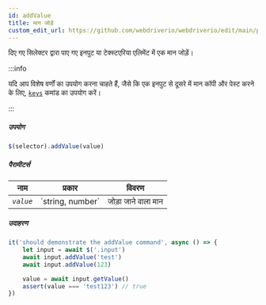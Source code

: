 ```yaml
---
id: addValue
title: मान जोड़ें
custom_edit_url: https://github.com/webdriverio/webdriverio/edit/main/packages/webdriverio/src/commands/element/addValue.ts
---
```


दिए गए सिलेक्टर द्वारा पाए गए इनपुट या टेक्स्टएरिया एलिमेंट में एक मान जोड़ें।

:::info

यदि आप विशेष वर्णों का उपयोग करना चाहते हैं, जैसे कि एक इनपुट से दूसरे में मान कॉपी और पेस्ट करने के लिए, 
[`keys`](/docs/api/browser/keys) कमांड का उपयोग करें।

:::

##### उपयोग

```js
$(selector).addValue(value)
```

##### पैरामीटर्स

<table>
  <thead>
    <tr>
      <th>नाम</th><th>प्रकार</th><th>विवरण</th>
    </tr>
  </thead>
  <tbody>
    <tr>
      <td><code><var>value</var></code></td>
      <td>`string, number`</td>
      <td>जोड़ा जाने वाला मान</td>
    </tr>
  </tbody>
</table>

##### उदाहरण

```js title="addValue.js"
it('should demonstrate the addValue command', async () => {
    let input = await $('.input')
    await input.addValue('test')
    await input.addValue(123)

    value = await input.getValue()
    assert(value === 'test123') // true
})
```